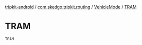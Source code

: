 [tripkit-android](../../index.md) / [com.skedgo.tripkit.routing](../index.md) / [VehicleMode](index.md) / [TRAM](./-t-r-a-m.md)

# TRAM

`TRAM`